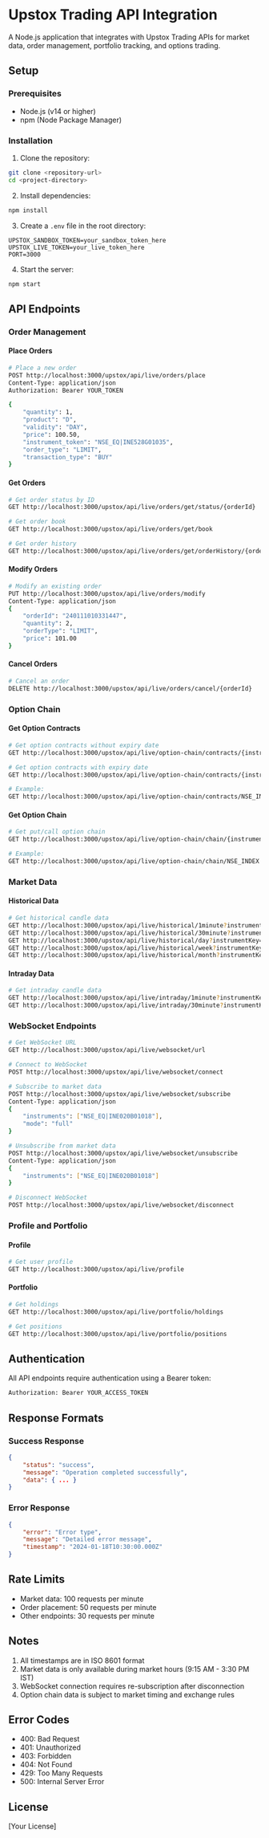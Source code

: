 # Upstox Trading API Integration

A Node.js application that integrates with Upstox Trading APIs for market data, order management, portfolio tracking, and options trading.

## Setup

### Prerequisites
- Node.js (v14 or higher)
- npm (Node Package Manager)

### Installation

1. Clone the repository:
```bash
git clone <repository-url>
cd <project-directory>
```

2. Install dependencies:
```bash
npm install
```

3. Create a `.env` file in the root directory:
```env
UPSTOX_SANDBOX_TOKEN=your_sandbox_token_here
UPSTOX_LIVE_TOKEN=your_live_token_here
PORT=3000
```

4. Start the server:
```bash
npm start
```

## API Endpoints

### Order Management

#### Place Orders
```bash
# Place a new order
POST http://localhost:3000/upstox/api/live/orders/place
Content-Type: application/json
Authorization: Bearer YOUR_TOKEN

{
    "quantity": 1,
    "product": "D",
    "validity": "DAY",
    "price": 100.50,
    "instrument_token": "NSE_EQ|INE528G01035",
    "order_type": "LIMIT",
    "transaction_type": "BUY"
}
```

#### Get Orders
```bash
# Get order status by ID
GET http://localhost:3000/upstox/api/live/orders/get/status/{orderId}

# Get order book
GET http://localhost:3000/upstox/api/live/orders/get/book

# Get order history
GET http://localhost:3000/upstox/api/live/orders/get/orderHistory/{orderId}
```

#### Modify Orders
```bash
# Modify an existing order
PUT http://localhost:3000/upstox/api/live/orders/modify
Content-Type: application/json
{
    "orderId": "240111010331447",
    "quantity": 2,
    "orderType": "LIMIT",
    "price": 101.00
}
```

#### Cancel Orders
```bash
# Cancel an order
DELETE http://localhost:3000/upstox/api/live/orders/cancel/{orderId}
```

### Option Chain

#### Get Option Contracts
```bash
# Get option contracts without expiry date
GET http://localhost:3000/upstox/api/live/option-chain/contracts/{instrumentKey}

# Get option contracts with expiry date
GET http://localhost:3000/upstox/api/live/option-chain/contracts/{instrumentKey}/{expiryDate}

# Example:
GET http://localhost:3000/upstox/api/live/option-chain/contracts/NSE_INDEX|Nifty%2050/2024-10-31
```

#### Get Option Chain
```bash
# Get put/call option chain
GET http://localhost:3000/upstox/api/live/option-chain/chain/{instrumentKey}/{expiryDate}

# Example:
GET http://localhost:3000/upstox/api/live/option-chain/chain/NSE_INDEX|Nifty%2050/2024-10-31
```

### Market Data

#### Historical Data
```bash
# Get historical candle data
GET http://localhost:3000/upstox/api/live/historical/1minute?instrumentKey={key}&fromDate={date}&toDate={date}
GET http://localhost:3000/upstox/api/live/historical/30minute?instrumentKey={key}&fromDate={date}&toDate={date}
GET http://localhost:3000/upstox/api/live/historical/day?instrumentKey={key}&fromDate={date}&toDate={date}
GET http://localhost:3000/upstox/api/live/historical/week?instrumentKey={key}&fromDate={date}&toDate={date}
GET http://localhost:3000/upstox/api/live/historical/month?instrumentKey={key}&fromDate={date}&toDate={date}
```

#### Intraday Data
```bash
# Get intraday candle data
GET http://localhost:3000/upstox/api/live/intraday/1minute?instrumentKey={key}
GET http://localhost:3000/upstox/api/live/intraday/30minute?instrumentKey={key}
```

### WebSocket Endpoints

```bash
# Get WebSocket URL
GET http://localhost:3000/upstox/api/live/websocket/url

# Connect to WebSocket
POST http://localhost:3000/upstox/api/live/websocket/connect

# Subscribe to market data
POST http://localhost:3000/upstox/api/live/websocket/subscribe
Content-Type: application/json
{
    "instruments": ["NSE_EQ|INE020B01018"],
    "mode": "full"
}

# Unsubscribe from market data
POST http://localhost:3000/upstox/api/live/websocket/unsubscribe
Content-Type: application/json
{
    "instruments": ["NSE_EQ|INE020B01018"]
}

# Disconnect WebSocket
POST http://localhost:3000/upstox/api/live/websocket/disconnect
```

### Profile and Portfolio

#### Profile
```bash
# Get user profile
GET http://localhost:3000/upstox/api/live/profile
```

#### Portfolio
```bash
# Get holdings
GET http://localhost:3000/upstox/api/live/portfolio/holdings

# Get positions
GET http://localhost:3000/upstox/api/live/portfolio/positions


```

## Authentication

All API endpoints require authentication using a Bearer token:
```bash
Authorization: Bearer YOUR_ACCESS_TOKEN
```

## Response Formats

### Success Response
```json
{
    "status": "success",
    "message": "Operation completed successfully",
    "data": { ... }
}
```

### Error Response
```json
{
    "error": "Error type",
    "message": "Detailed error message",
    "timestamp": "2024-01-18T10:30:00.000Z"
}
```

## Rate Limits

- Market data: 100 requests per minute
- Order placement: 50 requests per minute
- Other endpoints: 30 requests per minute

## Notes

1. All timestamps are in ISO 8601 format
2. Market data is only available during market hours (9:15 AM - 3:30 PM IST)
3. WebSocket connection requires re-subscription after disconnection
4. Option chain data is subject to market timing and exchange rules

## Error Codes

- 400: Bad Request
- 401: Unauthorized
- 403: Forbidden
- 404: Not Found
- 429: Too Many Requests
- 500: Internal Server Error

## License

[Your License] 